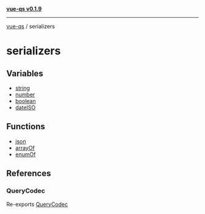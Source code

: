 [**vue-qs v0.1.9**](../../../README.md)

***

[vue-qs](../../../README.md) / serializers

# serializers

## Variables

- [string](variables/string.md)
- [number](variables/number.md)
- [boolean](variables/boolean.md)
- [dateISO](variables/dateISO.md)

## Functions

- [json](functions/json.md)
- [arrayOf](functions/arrayOf.md)
- [enumOf](functions/enumOf.md)

## References

### QueryCodec

Re-exports [QueryCodec](../../../type-aliases/QueryCodec.md)
